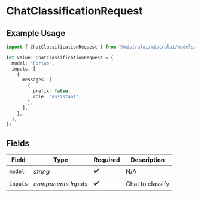 # ChatClassificationRequest

## Example Usage

```typescript
import { ChatClassificationRequest } from "@mistralai/mistralai/models/components";

let value: ChatClassificationRequest = {
  model: "Fortwo",
  inputs: [
    {
      messages: [
        {
          prefix: false,
          role: "assistant",
        },
      ],
    },
  ],
};
```

## Fields

| Field               | Type                | Required            | Description         |
| ------------------- | ------------------- | ------------------- | ------------------- |
| `model`             | *string*            | :heavy_check_mark:  | N/A                 |
| `inputs`            | *components.Inputs* | :heavy_check_mark:  | Chat to classify    |
